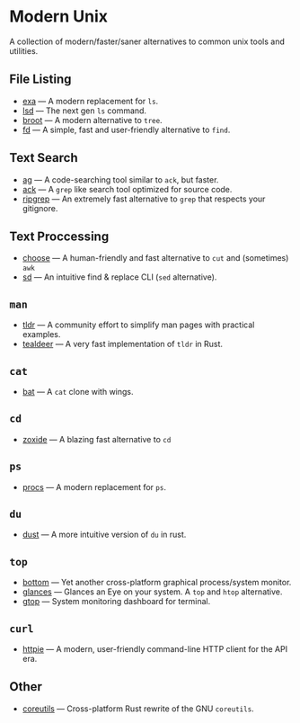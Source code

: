 # Modern Unix

A collection of modern/faster/saner alternatives to common unix tools and utilities.

## File Listing

* [exa](https://github.com/ogham/exa) — A modern replacement for `ls`.
* [lsd](https://github.com/Peltoche/lsd) — The next gen `ls` command.
* [broot](https://github.com/Canop/broot) — A modern alternative to `tree`.
* [fd](https://github.com/sharkdp/fd) — A simple, fast and user-friendly alternative to `find`.

## Text Search

* [ag](https://github.com/ggreer/the_silver_searcher) — A code-searching tool similar to `ack`, but faster.
* [ack](https://github.com/beyondgrep/ack3) — A `grep` like search tool optimized for source code.
* [ripgrep](https://github.com/BurntSushi/ripgrep) — An extremely fast alternative to `grep` that respects your gitignore. 

## Text Proccessing

* [choose](https://github.com/theryangeary/choose) — A human-friendly and fast alternative to `cut` and (sometimes) `awk` 
* [sd](https://github.com/chmln/sd) — An intuitive find & replace CLI (`sed` alternative).

## `man`

* [tldr](https://github.com/tldr-pages/tldr) — A community effort to simplify man pages with practical examples. 
* [tealdeer](https://github.com/dbrgn/tealdeer) — A very fast implementation of `tldr` in Rust.

## `cat`

* [bat](https://github.com/sharkdp/bat) — A `cat` clone with wings.

## `cd`

* [zoxide](https://github.com/ajeetdsouza/zoxide) — A blazing fast alternative to `cd`

## `ps`

* [procs](https://github.com/dalance/procs) — A modern replacement for `ps`.

## `du`

* [dust](https://github.com/bootandy/dust) — A more intuitive version of `du` in rust.

## `top`

* [bottom](https://github.com/ClementTsang/bottom) — Yet another cross-platform graphical process/system monitor. 
* [glances](https://github.com/nicolargo/glances) — Glances an Eye on your system. A `top` and `htop` alternative.
* [gtop](https://github.com/aksakalli/gtop) — System monitoring dashboard for terminal.

## `curl`

* [httpie](https://github.com/httpie/httpie) — A modern, user-friendly command-line HTTP client for the API era.

## Other

* [coreutils](https://github.com/uutils/coreutils) — Cross-platform Rust rewrite of the GNU `coreutils`.
